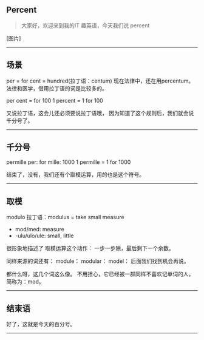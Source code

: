 ## Percent
> 大家好，欢迎来到我的IT 趣英语，今天我们说 percent

[图片]

--- 
## 场景
per = for
cent = hundred(拉丁语：centum)
现在法律中，还在用percentum。法律和医学，借用拉丁语的词是比较多的。

per cent = for 100
1 percent = 1 for 100

又说拉丁语，这会儿还必须要说拉丁语哦，
因为知道了这个规则后，我们就会说千分号了。

---
## 千分号
permille
per: for
mille: 1000
1 permille = 1 for 1000

结束了，没有，我们还有个取模运算，用的也是这个符号。

---
## 取模

modulo
拉丁语：modulus = take small measure
- mod/med: measure
- -ulu/ulo/ule: small, little

很形象地描述了 取模运算这个动作：
一步一步除，最后剩下一个余数。

同样来源的词还有：
module：
modular：
model：
后面我们找到机会再说。

都什么呀，这几个词这么像。
不用担心，它已经被一群同样不喜欢记单词的人，
简称为：mod。

---
## 结束语
好了，这就是今天的百分号。

---
